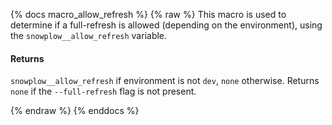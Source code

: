 {% docs macro_allow_refresh %}
{% raw %}
This macro is used to determine if a full-refresh is allowed (depending on the environment), using the `snowplow__allow_refresh` variable.

#### Returns
`snowplow__allow_refresh` if environment is not `dev`, `none` otherwise. Returns `none` if the `--full-refresh` flag is not present.

{% endraw %}
{% enddocs %}
